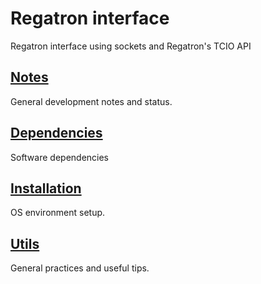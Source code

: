 # Regatron interface
Regatron interface using sockets and Regatron's TCIO API

## [Notes](NOTES.md)
General development notes and status.

## [Dependencies](DEPENDENCIES.md)
Software dependencies

## [Installation](INSTALLATION.md)
OS environment setup.

## [Utils](UTILS.md)
General practices and useful tips.

